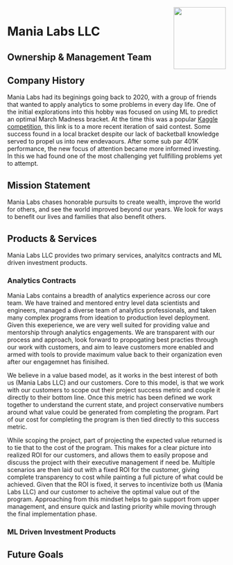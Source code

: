 <!-- Custom Image Allignment https://davidwells.io/snippets/how-to-align-images-in-markdown -->
<img align="right" width="120" height="143" src="https://user-images.githubusercontent.com/33256566/202823882-be3b80ad-8a93-4659-9aff-fc2a46500485.png">

<!-- 
Company Overview Description https://www.nerdwallet.com/article/small-business/company-overview 
Strong Example to Reference https://www.starbucks.com/about-us/
-->
# Mania Labs LLC

## Ownership & Management Team
<!-- Break down who owns your business and how each owner is involved with the business. What shares of the company belong to whom? If you have a highly involved management team, share their names and key roles with the company as well. -->

<!--
### Paul Fullenkamp: Chief Executive Officer
> things 

### Micheal Munroe: Job Title
> things

### Abram Yorde: Chief Implementation Officer
**Eduational Background: Bachelors in Mechnical Engineering Wright State, Masters in Analytics Georgia Tech**
> My journey started with a Mechnical Engineering group as an intern during my Bachelors degree. After a few tours in various groups I found myself in a group tasked with a very interesting goal. We were to gain the skills needed to drive value through propogating data analytics throughout the engineering organization. Through this process we took very targeted training with professors form the local university (University of Dayton) and worked directly with graduate students to apply these concepts to problems within the organization. Focus started internally with process automation and optimization. We learned how to leverage industry leading tools and then developed applications around these tools to aid and educate others in the department. This later spun into a large scale modeling project which reduced the physical time spent in R&D for new product developemnt significantly. We went on to tackle many other problems, ranging from business forecasing, system automation,
-->

## Company History
<!-- Part of what makes your company unique is its history. And, even startups have some history. Don’t put too much focus on this section, but do add some personality and interesting details if possible, especially if they relate to your company culture. -->

Mania Labs had its beginings going back to 2020, with a group of friends that wanted to apply analytics to some problems in every day life. One of the initial explorations into this hobby was focused on using ML to predict an optimal March Madness bracket. At the time this was a popular [Kaggle competition](https://www.kaggle.com/competitions/mens-march-mania-2022/data), this link is to a more recent iteration of said contest. Some success found in a local bracket despite our lack of backetball knowledge served to propel us into new endevaours. After some sub par 401K performance, the new focus of attention became more informed investing. In this we had found one of the most challenging yet fullfilling problems yet to attempt. 

## Mission Statement
<!-- Your company’s mission statement should be included in the company overview. If you don’t yet have a company mission statement, that’s okay. Think of a mission statement as the purpose of your company.

If you don’t have one, you can create one with your team. Or you can simply replace the mission statement with a problem statement. Your business idea should exist to solve a problem or pain point faced by your customers. Share what that problem is and what your business does to solve it. That’s essentially your mission statement. -->
Mania Labs chases honorable pursuits to create wealth, improve the world for others, and see the world improved beyond our years. We look for ways to benefit our lives and families that also benefit others.


## Products & Services
<!-- This section of the company overview is where you can share the nitty-gritty details of your business. Talk about what product or service you provide and to whom you provide it. You can share some numbers here, but in general, save the numbers for later in your business plan.

The company overview should give the reader a general understanding of your business, your product or service, and your customer. If they’re interested to know more, they’ll reach out to you for a meeting or take the time to read the rest of your business plan. Keep it simple and straightforward here. -->

Mania Labs LLC provides two primary services, analyitcs contracts and ML driven investment products.

### Analytics Contracts

Mania Labs contains a breadth of analytics experience across our core team. We have trained and mentored entry level data scientists and engineers, managed a diverse team of analytics professionals, and taken many complex programs from ideation to production level deployment. Given this exeperience, we are very well suited for providing value and mentorship through analytics engagements. We are transparent with our process and approach, look forward to propogating best practies through our work with customers, and aim to leave customers more enabled and armed with tools to provide maximum value back to their organization even after our engagemnet has finisihed.  

We believe in a value based model, as it works in the best interest of both us (Mania Labs LLC) and our customers. Core to this model, is that we work with our customers to scope out their project success metric and couple it directly to their bottom line. Once this metric has been defined we work together to understand the current state, and project conservative numbers around what value could be generated from completing the program. Part of our cost for completing the program is then tied directly to this success metric.

While scoping the project, part of projecting the expected value returned is to tie that to the cost of the program. This makes for a clear picture into realized ROI for our customers, and allows them to easily propose and discuss the project with their executive management if need be. Multiple scenarios are then laid out with a fixed ROI for the customer, giving complete transparency to cost while painting a full picture of what could be achieved. Given that the ROI is fixed, it serves to incentivize both us (Mania Labs LLC) and our customer to acheive the optimal value out of the program. Approaching from this mindset helps to gain support from upper management, and ensure quick and lasting priority while moving through the final implementation phase. 

### ML Driven Investment Products

## Future Goals
<!-- While concrete details and facts about your business are important to whoever is reading your company overview, it’s also important to share your dreams and your vision. If you’re writing a business plan for a business that’s already in place, it’s very likely you’re looking for business financing to scale or solve a business problem. If you’re just starting out, though, then it’s likely you’re hoping to find startup funding.

The section on your future business goals should include a brief description of your growth goals for your business. Where you are now tells the reader a lot, but they also want to know where you plan to go. -->

